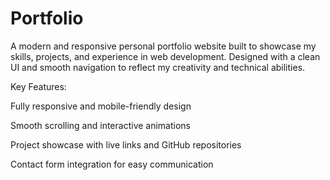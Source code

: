 # Portfolio
A modern and responsive personal portfolio website built to showcase my skills, projects, and experience in web development. Designed with a clean UI and smooth navigation to reflect my creativity and technical abilities.

Key Features:

Fully responsive and mobile-friendly design

Smooth scrolling and interactive animations

Project showcase with live links and GitHub repositories

Contact form integration for easy communication
